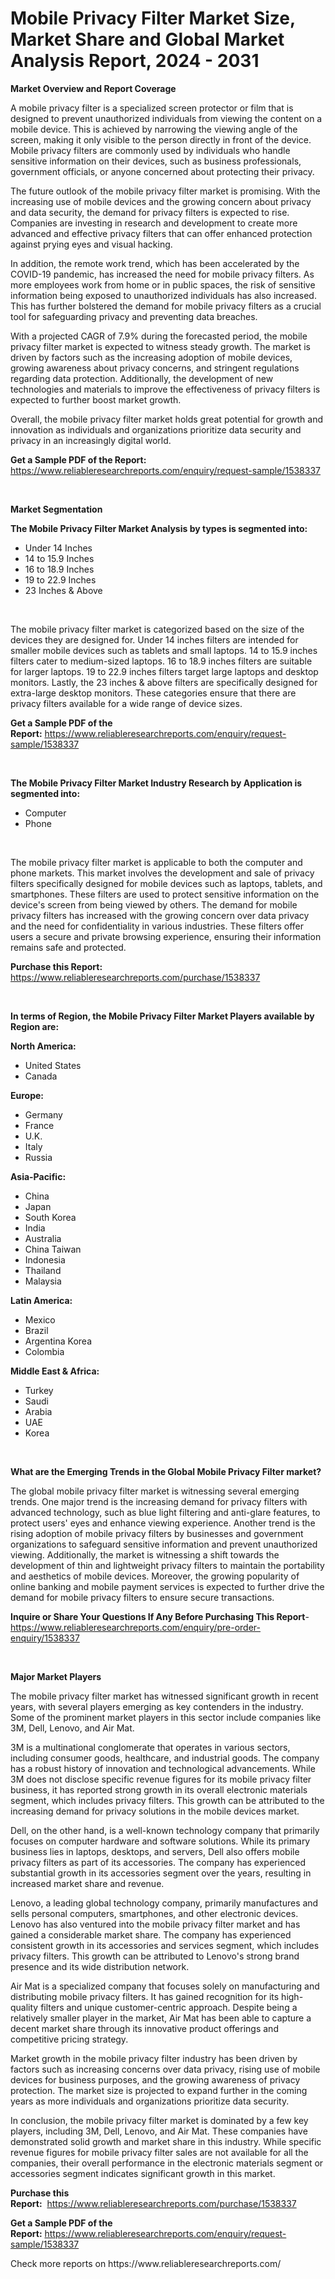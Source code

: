 <p><h1>Mobile Privacy Filter Market Size, Market Share and Global Market Analysis Report, 2024 - 2031</h1></p><p><strong>Market Overview and Report Coverage</strong></p>
<p><p>A mobile privacy filter is a specialized screen protector or film that is designed to prevent unauthorized individuals from viewing the content on a mobile device. This is achieved by narrowing the viewing angle of the screen, making it only visible to the person directly in front of the device. Mobile privacy filters are commonly used by individuals who handle sensitive information on their devices, such as business professionals, government officials, or anyone concerned about protecting their privacy.</p><p>The future outlook of the mobile privacy filter market is promising. With the increasing use of mobile devices and the growing concern about privacy and data security, the demand for privacy filters is expected to rise. Companies are investing in research and development to create more advanced and effective privacy filters that can offer enhanced protection against prying eyes and visual hacking.</p><p>In addition, the remote work trend, which has been accelerated by the COVID-19 pandemic, has increased the need for mobile privacy filters. As more employees work from home or in public spaces, the risk of sensitive information being exposed to unauthorized individuals has also increased. This has further bolstered the demand for mobile privacy filters as a crucial tool for safeguarding privacy and preventing data breaches.</p><p>With a projected CAGR of 7.9% during the forecasted period, the mobile privacy filter market is expected to witness steady growth. The market is driven by factors such as the increasing adoption of mobile devices, growing awareness about privacy concerns, and stringent regulations regarding data protection. Additionally, the development of new technologies and materials to improve the effectiveness of privacy filters is expected to further boost market growth.</p><p>Overall, the mobile privacy filter market holds great potential for growth and innovation as individuals and organizations prioritize data security and privacy in an increasingly digital world.</p></p>
<p><strong>Get a Sample PDF of the Report:</strong> <a href="https://www.reliableresearchreports.com/enquiry/request-sample/1538337">https://www.reliableresearchreports.com/enquiry/request-sample/1538337</a></p>
<p>&nbsp;</p>
<p><strong>Market Segmentation</strong></p>
<p><strong>The Mobile Privacy Filter Market Analysis by types is segmented into:</strong></p>
<p><ul><li>Under 14 Inches</li><li>14 to 15.9 Inches</li><li>16 to 18.9 Inches</li><li>19 to 22.9 Inches</li><li>23 Inches & Above</li></ul></p>
<p>&nbsp;</p>
<p><p>The mobile privacy filter market is categorized based on the size of the devices they are designed for. Under 14 inches filters are intended for smaller mobile devices such as tablets and small laptops. 14 to 15.9 inches filters cater to medium-sized laptops. 16 to 18.9 inches filters are suitable for larger laptops. 19 to 22.9 inches filters target large laptops and desktop monitors. Lastly, the 23 inches & above filters are specifically designed for extra-large desktop monitors. These categories ensure that there are privacy filters available for a wide range of device sizes.</p></p>
<p><strong>Get a Sample PDF of the Report:</strong>&nbsp;<a href="https://www.reliableresearchreports.com/enquiry/request-sample/1538337">https://www.reliableresearchreports.com/enquiry/request-sample/1538337</a></p>
<p>&nbsp;</p>
<p><strong>The Mobile Privacy Filter Market Industry Research by Application is segmented into:</strong></p>
<p><ul><li>Computer</li><li>Phone</li></ul></p>
<p>&nbsp;</p>
<p><p>The mobile privacy filter market is applicable to both the computer and phone markets. This market involves the development and sale of privacy filters specifically designed for mobile devices such as laptops, tablets, and smartphones. These filters are used to protect sensitive information on the device's screen from being viewed by others. The demand for mobile privacy filters has increased with the growing concern over data privacy and the need for confidentiality in various industries. These filters offer users a secure and private browsing experience, ensuring their information remains safe and protected.</p></p>
<p><strong>Purchase this Report:</strong>&nbsp; <a href="https://www.reliableresearchreports.com/purchase/1538337">https://www.reliableresearchreports.com/purchase/1538337</a></p>
<p>&nbsp;</p>
<p><strong>In terms of Region, the Mobile Privacy Filter Market Players available by Region are:</strong></p>
<p>
    <p> <strong> North America: </strong>
        <ul>
            <li>United States</li>
            <li>Canada</li>
        </ul>
        </p> 
    <p> <strong> Europe: </strong>
        <ul>
            <li>Germany</li>
            <li>France</li>
            <li>U.K.</li>
            <li>Italy</li>
            <li>Russia</li>
        </ul>
        </p> 
    <p> <strong> Asia-Pacific: </strong>
        <ul>
            <li>China</li>
            <li>Japan</li>
            <li>South Korea</li>
            <li>India</li>
            <li>Australia</li>
            <li>China Taiwan</li>
            <li>Indonesia</li>
            <li>Thailand</li>
            <li>Malaysia</li>
        </ul>
        </p> 
    <p> <strong> Latin America: </strong>
        <ul>
            <li>Mexico</li>
            <li>Brazil</li>
            <li>Argentina Korea</li>
            <li>Colombia</li>
        </ul>
        </p> 
    <p> <strong> Middle East & Africa: </strong>
        <ul>
            <li>Turkey</li>
            <li>Saudi</li>
            <li>Arabia</li>
            <li>UAE</li>
            <li>Korea</li>
        </ul>
    </p>
    </p>
<p>&nbsp;</p>
<p><strong>What are the Emerging Trends in the Global Mobile Privacy Filter market?</strong></p>
<p><p>The global mobile privacy filter market is witnessing several emerging trends. One major trend is the increasing demand for privacy filters with advanced technology, such as blue light filtering and anti-glare features, to protect users' eyes and enhance viewing experience. Another trend is the rising adoption of mobile privacy filters by businesses and government organizations to safeguard sensitive information and prevent unauthorized viewing. Additionally, the market is witnessing a shift towards the development of thin and lightweight privacy filters to maintain the portability and aesthetics of mobile devices. Moreover, the growing popularity of online banking and mobile payment services is expected to further drive the demand for mobile privacy filters to ensure secure transactions.</p></p>
<p><strong>Inquire or Share Your Questions If Any Before Purchasing This Report</strong>- <a href="https://www.reliableresearchreports.com/enquiry/pre-order-enquiry/1538337">https://www.reliableresearchreports.com/enquiry/pre-order-enquiry/1538337</a></p>
<p>&nbsp;</p>
<p><strong>Major Market Players</strong></p>
<p><p>The mobile privacy filter market has witnessed significant growth in recent years, with several players emerging as key contenders in the industry. Some of the prominent market players in this sector include companies like 3M, Dell, Lenovo, and Air Mat.</p><p>3M is a multinational conglomerate that operates in various sectors, including consumer goods, healthcare, and industrial goods. The company has a robust history of innovation and technological advancements. While 3M does not disclose specific revenue figures for its mobile privacy filter business, it has reported strong growth in its overall electronic materials segment, which includes privacy filters. This growth can be attributed to the increasing demand for privacy solutions in the mobile devices market.</p><p>Dell, on the other hand, is a well-known technology company that primarily focuses on computer hardware and software solutions. While its primary business lies in laptops, desktops, and servers, Dell also offers mobile privacy filters as part of its accessories. The company has experienced substantial growth in its accessories segment over the years, resulting in increased market share and revenue.</p><p>Lenovo, a leading global technology company, primarily manufactures and sells personal computers, smartphones, and other electronic devices. Lenovo has also ventured into the mobile privacy filter market and has gained a considerable market share. The company has experienced consistent growth in its accessories and services segment, which includes privacy filters. This growth can be attributed to Lenovo's strong brand presence and its wide distribution network.</p><p>Air Mat is a specialized company that focuses solely on manufacturing and distributing mobile privacy filters. It has gained recognition for its high-quality filters and unique customer-centric approach. Despite being a relatively smaller player in the market, Air Mat has been able to capture a decent market share through its innovative product offerings and competitive pricing strategy.</p><p>Market growth in the mobile privacy filter industry has been driven by factors such as increasing concerns over data privacy, rising use of mobile devices for business purposes, and the growing awareness of privacy protection. The market size is projected to expand further in the coming years as more individuals and organizations prioritize data security.</p><p>In conclusion, the mobile privacy filter market is dominated by a few key players, including 3M, Dell, Lenovo, and Air Mat. These companies have demonstrated solid growth and market share in this industry. While specific revenue figures for mobile privacy filter sales are not available for all the companies, their overall performance in the electronic materials segment or accessories segment indicates significant growth in this market.</p></p>
<p><strong>Purchase this Report:</strong>&nbsp;&nbsp;<a href="https://www.reliableresearchreports.com/purchase/1538337">https://www.reliableresearchreports.com/purchase/1538337</a></p>
<p></p>
<p><strong>Get a Sample PDF of the Report:</strong>&nbsp;<a href="https://www.reliableresearchreports.com/enquiry/request-sample/1538337">https://www.reliableresearchreports.com/enquiry/request-sample/1538337</a></p>
<p>Check more reports on https://www.reliableresearchreports.com/</p>